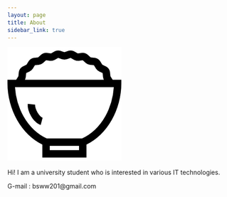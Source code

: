 ```yaml
---
layout: page
title: About
sidebar_link: true
---
```

![boripap](./favicon.png)
<p class="message">
  Hi! I am a university student who is interested in various IT technologies.
</p>

<p class="message">
    G-mail : bsww201@gmail.com
</p>
